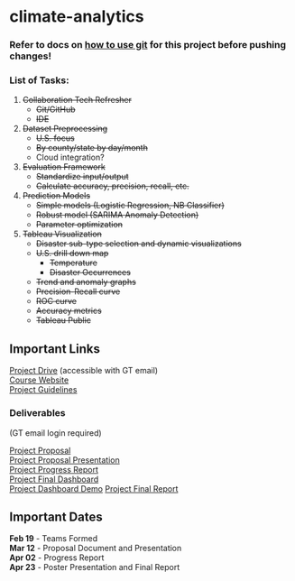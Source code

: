 # climate-analytics

### Refer to docs on [how to use git](docs/how_to_git.md) for this project before pushing changes!

### List of Tasks:

1. ~~Collaboration Tech Refresher~~
    * ~~Git/GitHub~~
    * ~~IDE~~
2. ~~Dataset Preprocessing~~
    * ~~U.S. focus~~
    * ~~By county/state by day/month~~
    * Cloud integration?
3. ~~Evaluation Framework~~
    * ~~Standardize input/output~~
    * ~~Calculate accuracy, precision, recall, etc.~~
4. ~~Prediction Models~~
    * ~~Simple models (Logistic Regression, NB Classifier)~~
    * ~~Robust model (SARIMA Anomaly Detection)~~
    * ~~Parameter optimization~~
5. ~~Tableau Visualization~~
    * ~~Disaster sub-type selection and dynamic visualizations~~
    * ~~U.S. drill down map~~
        * ~~Temperature~~
        * ~~Disaster Occurrences~~
    * ~~Trend and anomaly graphs~~
    * ~~Precision-Recall curve~~
    * ~~ROC curve~~
    * ~~Accuracy metrics~~
    * ~~Tableau Public~~

## Important Links

[Project Drive](https://gtvault-my.sharepoint.com/:f:/g/personal/harrison3_gatech_edu/Eob_AFiK-eBIvvi_LEIiOlIBBjTE2BvpE8fXKaotnuQgog?e=FLLuqk) (accessible with GT email)  
[Course Website](https://poloclub.github.io/cse6242-2021spring-online/)  
[Project Guidelines](https://docs.google.com/document/d/e/2PACX-1vTtXIpEy6kkacaMPYOrSoH0-zu3UuFHYyTgr_JdOgO6c23PCAWlQhAwt7ifV_H9T84O2TmhFlqnDR4_/pub)

### Deliverables
(GT email login required)

[Project Proposal](https://gtvault-my.sharepoint.com/:w:/g/personal/harrison3_gatech_edu/EWpzF0Yu6KJGrOwv_ypQX7ABP778uFhLW8MNLl_tNO5iDg?e=j06Ujp)  
[Project Proposal Presentation](https://gtvault-my.sharepoint.com/:p:/g/personal/harrison3_gatech_edu/Ebzd_6ej9cBCkZrUjMwDzusBDNn75v2loMTTuMh1PNP-eQ?e=sib92u)  
[Project Progress Report](https://gtvault-my.sharepoint.com/:w:/g/personal/harrison3_gatech_edu/EaxFYrV6QD1EhDglKxr5wp8BEBD-qlQcyNZlZMHuTagxiQ?e=4aOJo7)  
[Project Final Dashboard](https://public.tableau.com/profile/sugandha7358#!/vizhome/Visualizations_16193336736050/FinalProject)  
[Project Dashboard Demo](https://youtu.be/Kr1EQkN_dGA)
[Project Final Report](https://gtvault-my.sharepoint.com/:w:/r/personal/harrison3_gatech_edu/_layouts/15/Doc.aspx?sourcedoc=%7B55490D0A-9B81-4C37-9677-646C140A1B67%7D&file=team126report.docx&action=default&mobileredirect=true)

## Important Dates

<b>Feb 19</b> - Teams Formed  
<b>Mar 12</b> - Proposal Document and Presentation  
<b>Apr 02</b> - Progress Report  
<b>Apr 23</b> - Poster Presentation and Final Report
